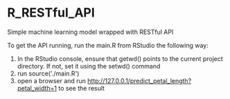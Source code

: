 # R_RESTful_API
 Simple machine learning model wrapped with RESTful API


To get the API running, run the main.R from RStudio the following way:
1) In the RStudio console, ensure that getwd() points to the current project directory. If not, set it using the setwd() command
2) run source('./main.R')
3) open a browser and run http://127.0.0.1/predict_petal_length?petal_width=1 to see the result
